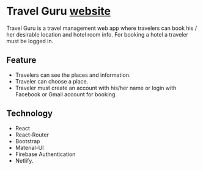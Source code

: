 # Travel Guru [website](https://clever-gates-0abe7a.netlify.app/)
Travel Guru is a travel management web app where travelers can book his / her desirable location and hotel room info. For booking a hotel a traveler must be logged in. 

## Feature
- Travelers can see the places and information.
- Traveler can choose a place.
- Traveler must create an account with his/her name or login with Facebook or Gmail account for booking.

## Technology
- React
- React-Router
- Bootstrap
- Material-UI
- Firebase Authentication
- Netlify.

